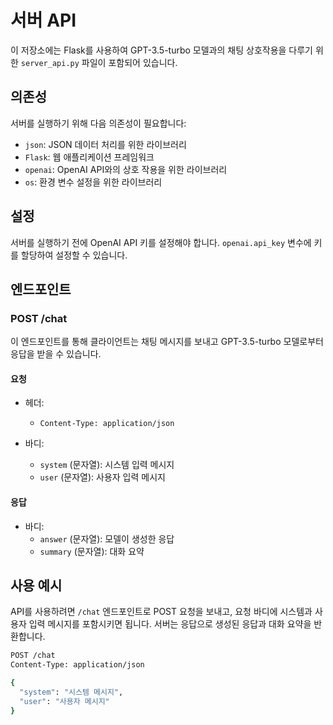 # 서버 API

이 저장소에는 Flask를 사용하여 GPT-3.5-turbo 모델과의 채팅 상호작용을 다루기 위한 `server_api.py` 파일이 포함되어 있습니다.

## 의존성

서버를 실행하기 위해 다음 의존성이 필요합니다:

- `json`: JSON 데이터 처리를 위한 라이브러리
- `Flask`: 웹 애플리케이션 프레임워크
- `openai`: OpenAI API와의 상호 작용을 위한 라이브러리
- `os`: 환경 변수 설정을 위한 라이브러리

## 설정

서버를 실행하기 전에 OpenAI API 키를 설정해야 합니다. `openai.api_key` 변수에 키를 할당하여 설정할 수 있습니다.

## 엔드포인트

### POST /chat

이 엔드포인트를 통해 클라이언트는 채팅 메시지를 보내고 GPT-3.5-turbo 모델로부터 응답을 받을 수 있습니다.

#### 요청

- 헤더:
  - `Content-Type: application/json`

- 바디:
  - `system` (문자열): 시스템 입력 메시지
  - `user` (문자열): 사용자 입력 메시지

#### 응답

- 바디:
  - `answer` (문자열): 모델이 생성한 응답
  - `summary` (문자열): 대화 요약

## 사용 예시

API를 사용하려면 `/chat` 엔드포인트로 POST 요청을 보내고, 요청 바디에 시스템과 사용자 입력 메시지를 포함시키면 됩니다. 서버는 응답으로 생성된 응답과 대화 요약을 반환합니다.

```bash
POST /chat
Content-Type: application/json

{
  "system": "시스템 메시지",
  "user": "사용자 메시지"
}
